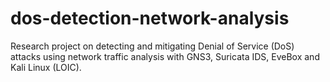 # dos-detection-network-analysis
Research project on detecting and mitigating Denial of Service (DoS) attacks using network traffic analysis with GNS3, Suricata IDS, EveBox and Kali Linux (LOIC).
